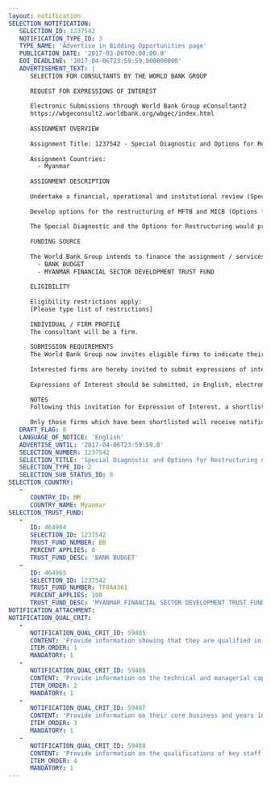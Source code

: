 ```yaml
---
layout: notification
SELECTION_NOTIFICATION: 
   SELECTION_ID: 1237542
   NOTIFICATION_TYPE_ID: 3
   TYPE_NAME: 'Advertise in Bidding Opportunities page'
   PUBLICATION_DATE: '2017-03-06T00:00:00.0'
   EOI_DEADLINE: '2017-04-06T23:59:59.900000000'
   ADVERTISEMENT_TEXT: |
      SELECTION FOR CONSULTANTS BY THE WORLD BANK GROUP
      
      REQUEST FOR EXPRESSIONS OF INTEREST
      
      Electronic Submissions through World Bank Group eConsultant2
      https://wbgeconsult2.worldbank.org/wbgec/index.html
      
      ASSIGNMENT OVERVIEW
      
      Assignment Title: 1237542 - Special Diagnostic and Options for Restructuring of Myanmar Foreign Trade Bank (MFTB) and Myanmar Investment and Commercial Bank (MICB)
      
      Assignment Countries:
        - Myanmar
      
      ASSIGNMENT DESCRIPTION
      
      Undertake a financial, operational and institutional review (Special Diagnostic) of MFTB and MICB to have a full and fair assessment of the financial, operational and institutional condition of MEB;  and 
      
      Develop options for the restructuring of MFTB and MICB (Options for Restructuring). The Options for Restructuring will cover all elements contributing to financial sustainability and performance, including: clarification of the banks mandate, development of strategic vision, corporate governance reforms, operational efficiency, HR and institutional development, IT modernization and investment, and disclosure and transparency. 
      
      The Special Diagnostic and the Options for Restructuring would provide the necessary technical input for the GOM/MOPF to take appropriate decisions on the restructuring of MFTB and MICB going forward.
      
      FUNDING SOURCE
      
      The World Bank Group intends to finance the assignment / services described below under the following:
        - BANK BUDGET
        - MYANMAR FINANCIAL SECTOR DEVELOPMENT TRUST FUND
      
      ELIGIBILITY
      
      Eligibility restrictions apply:
      [Please type list of restrictions]
      
      INDIVIDUAL / FIRM PROFILE
      The consultant will be a firm. 
      
      SUBMISSION REQUIREMENTS
      The World Bank Group now invites eligible firms to indicate their interest in providing the services.  Interested firms must provide information indicating that they are qualified to perform the services (brochures, description of similar assignments, experience in similar conditions, availability of appropriate skills among staff, etc. for firms; CV and cover letter for individuals).  Please note that the total size of all attachments should be less than 5MB.  Consultants may associate to enhance their qualifications.
      
      Interested firms are hereby invited to submit expressions of interest.
      
      Expressions of Interest should be submitted, in English, electronically through World Bank Group eConsultant2 (https://wbgeconsult2.worldbank.org/wbgec/index.html)
      
      NOTES
      Following this invitation for Expression of Interest, a shortlist of qualified firms will be formally invited to submit proposals. Shortlisting and selection will be subject to the availability of funding.
      
      Only those firms which have been shortlisted will receive notification. No debrief will be provided to firms which have not been shortlisted.
   DRAFT_FLAG: 0
   LANGUAGE_OF_NOTICE: 'English'
   ADVERTISE_UNTIL: '2017-04-06T23:59:59.0'
   SELECTION_NUMBER: 1237542
   SELECTION_TITLE: 'Special Diagnostic and Options for Restructuring of Myanmar Foreign Trade Bank (MFTB) and Myanmar Investment and Commercial Bank (MICB)'
   SELECTION_TYPE_ID: 2
   SELECTION_SUB_STATUS_ID: 8
SELECTION_COUNTRY: 
   - 
      COUNTRY_ID: MM
      COUNTRY_NAME: Myanmar
SELECTION_TRUST_FUND: 
   - 
      ID: 464964
      SELECTION_ID: 1237542
      TRUST_FUND_NUMBER: BB
      PERCENT_APPLIES: 0
      TRUST_FUND_DESC: 'BANK BUDGET'
   - 
      ID: 464965
      SELECTION_ID: 1237542
      TRUST_FUND_NUMBER: TF0A4361
      PERCENT_APPLIES: 100
      TRUST_FUND_DESC: 'MYANMAR FINANCIAL SECTOR DEVELOPMENT TRUST FUND'
NOTIFICATION_ATTACHMENT: 
NOTIFICATION_QUAL_CRIT: 
   - 
      NOTIFICATION_QUAL_CRIT_ID: 59485
      CONTENT: 'Provide information showing that they are qualified in the field of the assignment.'
      ITEM_ORDER: 1
      MANDATORY: 1
   - 
      NOTIFICATION_QUAL_CRIT_ID: 59486
      CONTENT: 'Provide information on the technical and managerial capabilities of the firm.'
      ITEM_ORDER: 2
      MANDATORY: 1
   - 
      NOTIFICATION_QUAL_CRIT_ID: 59487
      CONTENT: 'Provide information on their core business and years in business.'
      ITEM_ORDER: 3
      MANDATORY: 1
   - 
      NOTIFICATION_QUAL_CRIT_ID: 59488
      CONTENT: 'Provide information on the qualifications of key staff.'
      ITEM_ORDER: 4
      MANDATORY: 1
---
```

